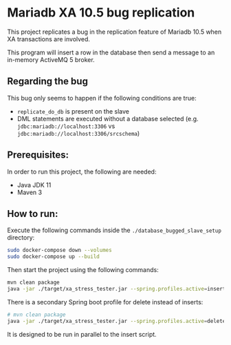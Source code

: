 # Mariadb XA 10.5 bug replication

This project replicates a bug in the replication feature of Mariadb 10.5 when XA transactions are involved.

This program will insert a row in the database then send a message to an in-memory ActiveMQ 5 broker.

## Regarding the bug

This bug only seems to happen if the following conditions are true:

- `replicate_do_db` is present on the slave
- DML statements are executed without a database selected (e.g. `jdbc:mariadb://localhost:3306` vs `jdbc:mariadb://localhost:3306/srcschema`)

## Prerequisites:

In order to run this project, the following are needed:
- Java JDK 11
- Maven 3

## How to run:

Execute the following commands inside the `./database_bugged_slave_setup` directory:
```bash
sudo docker-compose down --volumes
sudo docker-compose up --build
```

Then start the project using the following commands:
```bash
mvn clean package
java -jar ./target/xa_stress_tester.jar --spring.profiles.active=insert
```

There is a secondary Spring boot profile for delete instead of inserts:
```bash
# mvn clean package
java -jar ./target/xa_stress_tester.jar --spring.profiles.active=delete
```
It is designed to be run in parallel to the insert script.
